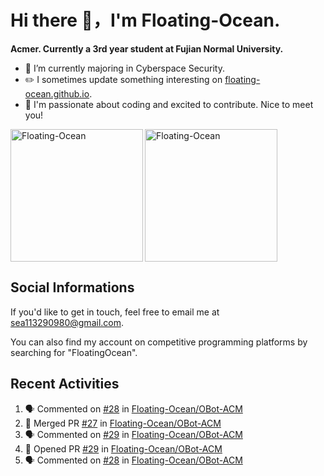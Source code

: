 # Hi there 👋，I'm Floating-Ocean.

**Acmer. Currently a 3rd year student at Fujian Normal University.**

- 🔭 I’m currently majoring in Cyberspace Security.
- ✏️ I sometimes update something interesting on [floating-ocean.github.io](https://floating-ocean.github.io/).
- 👯 I'm passionate about coding and excited to contribute. Nice to meet you!

<p><img align="left" height="212" src="https://readme-stats-eta-flame.vercel.app/api/top-langs?username=Floating-Ocean&show_icons=true&locale=en&layout=donut&&hide=html&border_radius=16" alt="Floating-Ocean" /></p>

<p><img align="center" height="212" src="https://readme-stats-eta-flame.vercel.app/api?username=Floating-Ocean&show_icons=true&locale=en&exclude_repo=Floating-Ocean.github.io&border_radius=16&rank_icon=github&show=reviews" alt="Floating-Ocean" /></p>

## Social Informations

If you'd like to get in touch, feel free to email me at [sea113290980@gmail.com](mailto:sea113290980@gmail.com).

You can also find my account on competitive programming platforms by searching for "FloatingOcean".

## Recent Activities
<!--START_SECTION:activity-->
1. 🗣 Commented on [#28](https://github.com/Floating-Ocean/OBot-ACM/pull/28#issuecomment-3045753071) in [Floating-Ocean/OBot-ACM](https://github.com/Floating-Ocean/OBot-ACM)
2. 🎉 Merged PR [#27](https://github.com/Floating-Ocean/OBot-ACM/pull/27) in [Floating-Ocean/OBot-ACM](https://github.com/Floating-Ocean/OBot-ACM)
3. 🗣 Commented on [#29](https://github.com/Floating-Ocean/OBot-ACM/pull/29#issuecomment-3041985735) in [Floating-Ocean/OBot-ACM](https://github.com/Floating-Ocean/OBot-ACM)
4. 💪 Opened PR [#29](https://github.com/Floating-Ocean/OBot-ACM/pull/29) in [Floating-Ocean/OBot-ACM](https://github.com/Floating-Ocean/OBot-ACM)
5. 🗣 Commented on [#28](https://github.com/Floating-Ocean/OBot-ACM/pull/28#issuecomment-3035157211) in [Floating-Ocean/OBot-ACM](https://github.com/Floating-Ocean/OBot-ACM)
<!--END_SECTION:activity-->


